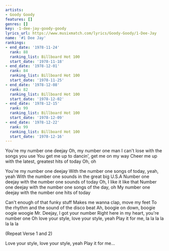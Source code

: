```yaml
---
artists:
- Goody Goody
features: []
genres: []
key: -1-dee-jay-goody-goody
lyrics_url: https://www.musixmatch.com/lyrics/Goody-Goody/1-Dee-Jay
name: '#1 Dee Jay'
rankings:
- end_date: '1978-11-24'
  rank: 88
  ranking_list: Billboard Hot 100
  start_date: '1978-11-18'
- end_date: '1978-12-01'
  rank: 84
  ranking_list: Billboard Hot 100
  start_date: '1978-11-25'
- end_date: '1978-12-08'
  rank: 82
  ranking_list: Billboard Hot 100
  start_date: '1978-12-02'
- end_date: '1978-12-15'
  rank: 99
  ranking_list: Billboard Hot 100
  start_date: '1978-12-09'
- end_date: '1978-12-22'
  rank: 99
  ranking_list: Billboard Hot 100
  start_date: '1978-12-16'
---
```

You're my number one deejay
Oh, my number one man
I can't lose with the songs you use
You get me up to dancin', get me on my way
Cheer me up with the latest, greatest hits of today
Oh, oh

You're my number one deejay
With the number one songs of today, yeah, yeah
With the number one sounds in the great big U.S.A
Number one deejay with the number one sounds of today
Oh, I like it like that
Number one deejay with the number one songs of the day, oh
My number one deejay with the number one hits of today

Can't enough of that funky stuff
Makes me wanna clap, move my feet
To the rhythm and the sound of the disco beat
Ah, boogie on down, boogie oogie woogie
Mr. Deejay, I got your number
Right here in my heart, you're number one
Oh love your style, love your style, yeah
Play it for me, la la la la la la la

(Repeat Verse 1 and 2)

Love your style, love your style, yeah
Play it for me...
